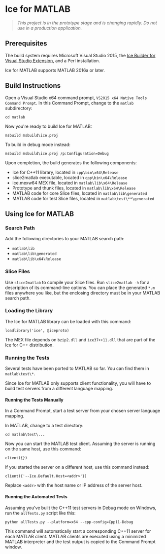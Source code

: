 # Ice for MATLAB

> *This project is in the prototype stage and is changing rapidly. Do not use
in a production application.*

## Prerequisites

The build system requires Microsoft Visual Studio 2015, the [Ice Builder for
Visual Studio Extension](https://marketplace.visualstudio.com/items?itemName=ZeroCInc.IceBuilder),
and a Perl installation.

Ice for MATLAB supports MATLAB 2016a or later.

## Build Instructions

Open a Visual Studio x64 command prompt, `VS2015 x64 Native Tools Command
Prompt`. In this Command Prompt, change to the `matlab` subdirectory:
```
cd matlab
```

Now you're ready to build Ice for MATLAB:
```
msbuild msbuild\ice.proj
```

To build in debug mode instead:
```
msbuild msbuild\ice.proj /p:Configuration=Debug
```

Upon completion, the build generates the following components:

 - Ice for C++11 library, located in `cpp\bin\x64\Release`
 - slice2matlab executable, located in `cpp\bin\x64\Release`
 - ice.mexw64 MEX file, located in `matlab\lib\x64\Release`
 - Prototype and thunk files, located in `matlab\lib\x64\Release`
 - MATLAB code for core Slice files, located in `matlab\lib\generated`
 - MATLAB code for test Slice files, located in `matlab\test\**\generated`

## Using Ice for MATLAB

### Search Path

Add the following directories to your MATLAB search path:

 - `matlab\lib`
 - `matlab\lib\generated`
 - `matlab\lib\x64\Release`

### Slice Files

Use `slice2matlab` to compile your Slice files. Run `slice2matlab -h` for a
description of its command-line options. You can place the generated `*.m`
files anywhere you like, but the enclosing directory must be in your MATLAB
search path.

### Loading the Library

The Ice for MATLAB library can be loaded with this command:
```
loadlibrary('ice', @iceproto)
```

The MEX file depends on `bzip2.dll` and `ice37++11.dll` that are part of the
Ice for C++ distribution.

### Running the Tests

Several tests have been ported to MATLAB so far. You can find them in
`matlab\test\*`.

Since Ice for MATLAB only supports client functionality, you will have to build
test servers from a different language mapping.

#### Running the Tests Manually

In a Command Prompt, start a test server from your chosen server language
mapping.

In MATLAB, change to a test directory:
```
cd matlab\test\...
```

Now you can start the MATLAB test client. Assuming the server is running on
the same host, use this command:
```
client({})
```

If you started the server on a different host, use this command instead:
```
client({'--Ice.Default.Host=<addr>'})
```

Replace `<addr>` with the host name or IP address of the server host.

#### Running the Automated Tests

Assuming you've built the C++11 test servers in Debug mode on Windows, run the
`allTests.py` script like this:

```
python allTests.py --platform=x64 --cpp-config=Cpp11-Debug
```

This command will automatically start a corresponding C++11 server for each
MATLAB client. MATLAB clients are executed using a minimized MATLAB interpreter
and the test output is copied to the Command Prompt window.
